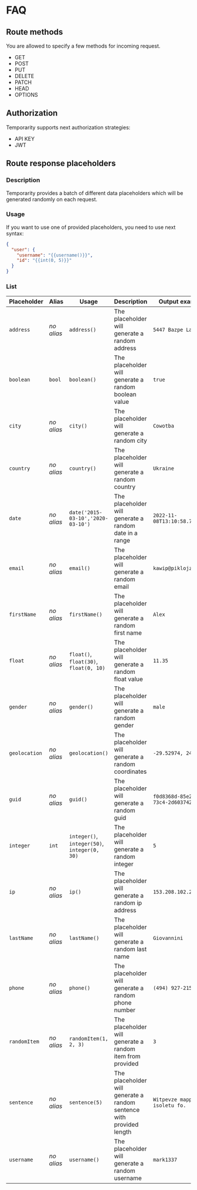# FAQ

## Route methods

You are allowed to specify a few methods for incoming request.

- GET
- POST
- PUT
- DELETE
- PATCH
- HEAD
- OPTIONS

## Authorization

Temporarity supports next authorization strategies:

- API KEY
- JWT

## Route response placeholders

### Description

Temporarity provides a batch of different data placeholders which will be generated randomly on each request.

### Usage

If you want to use one of provided placeholders, you need to use next syntax:

```json
{
  "user": {
    "username": "{{username()}}",
    "id": "{{int(0, 5)}}"
  }
}
```

### List

| Placeholder   | Alias      | Usage                                        | Description                                                          | Output example                         |
| ------------- | ---------- | -------------------------------------------- | -------------------------------------------------------------------- | -------------------------------------- |
| `address`     | _no alias_ | `address()`                                  | The placeholder will generate a random address                       | `5447 Bazpe Lane`                      |
| `boolean`     | `bool`     | `boolean()`                                  | The placeholder will generate a random boolean value                 | `true`                                 |
| `city`        | _no alias_ | `city()`                                     | The placeholder will generate a random city                          | `Cowotba`                              |
| `country`     | _no alias_ | `country()`                                  | The placeholder will generate a random country                       | `Ukraine`                              |
| `date`        | _no alias_ | `date('2015-03-10','2020-03-10')`            | The placeholder will generate a random date in a range               | `2022-11-08T13:10:58.701Z`             |
| `email`       | _no alias_ | `email()`                                    | The placeholder will generate a random email                         | `kawip@piklojzob.gov`                  |
| `firstName`   | _no alias_ | `firstName()`                                | The placeholder will generate a random first name                    | `Alex`                                 |
| `float`       | _no alias_ | `float()`, `float(30)`, `float(0, 10)`       | The placeholder will generate a random float value                   | `11.35`                                |
| `gender`      | _no alias_ | `gender()`                                   | The placeholder will generate a random gender                        | `male`                                 |
| `geolocation` | _no alias_ | `geolocation()`                              | The placeholder will generate a random coordinates                   | `-29.52974, 24.52815`                  |
| `guid`        | _no alias_ | `guid()`                                     | The placeholder will generate a random guid                          | `f0d8368d-85e2-54fb-73c4-2d60374295e3` |
| `integer`     | `int`      | `integer()`, `integer(50)`, `integer(0, 30)` | The placeholder will generate a random integer                       | `5`                                    |
| `ip`          | _no alias_ | `ip()`                                       | The placeholder will generate a random ip address                    | `153.208.102.234`                      |
| `lastName`    | _no alias_ | `lastName()`                                 | The placeholder will generate a random last name                     | `Giovannini`                           |
| `phone`       | _no alias_ | `phone()`                                    | The placeholder will generate a random phone number                  | `(494) 927-2152`                       |
| `randomItem`  | _no alias_ | `randomItem(1, 2, 3)`                        | The placeholder will generate a random item from provided            | `3`                                    |
| `sentence`    | _no alias_ | `sentence(5)`                                | The placeholder will generate a random sentence with provided length | `Witpevze mappos isoletu fo.`          |
| `username`    | _no alias_ | `username()`                                 | The placeholder will generate a random username                      | `mark1337`                             |
